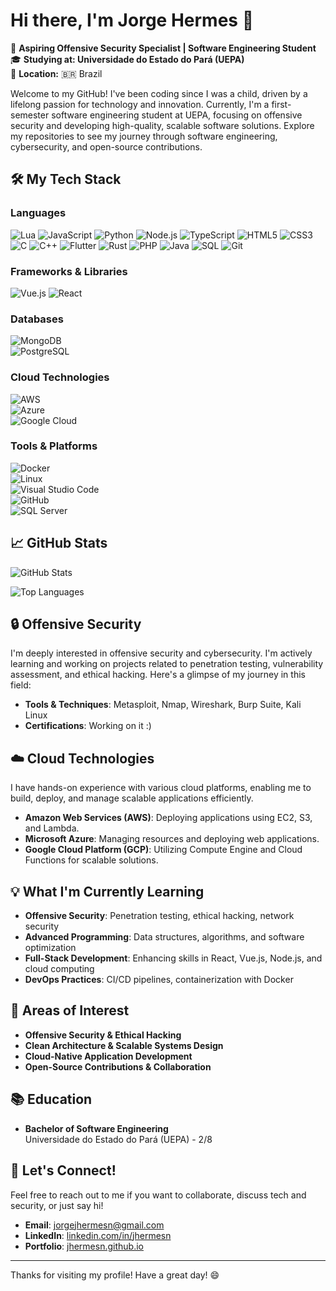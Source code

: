 # Hi there, I'm Jorge Hermes 👋

🚀 **Aspiring Offensive Security Specialist | Software Engineering Student**  
🎓 **Studying at: Universidade do Estado do Pará (UEPA)**  
📍 **Location:** 🇧🇷 Brazil

Welcome to my GitHub! I've been coding since I was a child, driven by a lifelong passion for technology and innovation. Currently, I'm a first-semester software engineering student at UEPA, focusing on offensive security and developing high-quality, scalable software solutions. Explore my repositories to see my journey through software engineering, cybersecurity, and open-source contributions.

## 🛠️ My Tech Stack

### **Languages**  
![Lua](https://img.shields.io/badge/Lua-2C2D72?style=for-the-badge&logo=lua&logoColor=white) 
![JavaScript](https://img.shields.io/badge/JavaScript-323330?style=for-the-badge&logo=javascript&logoColor=F7DF1E) 
![Python](https://img.shields.io/badge/Python-3776AB?style=for-the-badge&logo=python&logoColor=white) 
![Node.js](https://img.shields.io/badge/Node.js-339933?style=for-the-badge&logo=nodedotjs&logoColor=white) 
![TypeScript](https://img.shields.io/badge/TypeScript-3178C6?style=for-the-badge&logo=typescript&logoColor=white) 
![HTML5](https://img.shields.io/badge/HTML5-E34F26?style=for-the-badge&logo=html5&logoColor=white) 
![CSS3](https://img.shields.io/badge/CSS3-1572B6?style=for-the-badge&logo=css3&logoColor=white) 
![C](https://img.shields.io/badge/C-A8B9CC?style=for-the-badge&logo=c&logoColor=white) 
![C++](https://img.shields.io/badge/C++-00599C?style=for-the-badge&logo=cplusplus&logoColor=white) 
![Flutter](https://img.shields.io/badge/Flutter-02569B?style=for-the-badge&logo=flutter&logoColor=white) 
![Rust](https://img.shields.io/badge/Rust-000000?style=for-the-badge&logo=rust&logoColor=white)
![PHP](https://img.shields.io/badge/PHP-777BB4?style=for-the-badge&logo=php&logoColor=white)
![Java](https://img.shields.io/badge/Java-007396?style=for-the-badge&logo=java&logoColor=white)
![SQL](https://img.shields.io/badge/SQL-4479A1?style=for-the-badge&logo=mysql&logoColor=white) 
![Git](https://img.shields.io/badge/Git-F05032?style=for-the-badge&logo=git&logoColor=white)

### **Frameworks & Libraries**  
![Vue.js](https://img.shields.io/badge/Vue.js-4FC08D?style=for-the-badge&logo=vue.js&logoColor=white) 
![React](https://img.shields.io/badge/React-20232A?style=for-the-badge&logo=react&logoColor=61DAFB)

### **Databases**  
![MongoDB](https://img.shields.io/badge/MongoDB-4EA94B?style=for-the-badge&logo=mongodb&logoColor=white)  
![PostgreSQL](https://img.shields.io/badge/PostgreSQL-316192?style=for-the-badge&logo=postgresql&logoColor=white)

### **Cloud Technologies**  
![AWS](https://img.shields.io/badge/AWS-232F3E?style=for-the-badge&logo=amazon-aws&logoColor=white)  
![Azure](https://img.shields.io/badge/Microsoft%20Azure-0078D4?style=for-the-badge&logo=microsoft-azure&logoColor=white)  
![Google Cloud](https://img.shields.io/badge/Google%20Cloud-4285F4?style=for-the-badge&logo=google-cloud&logoColor=white)

### **Tools & Platforms**  
![Docker](https://img.shields.io/badge/Docker-2496ED?style=for-the-badge&logo=docker&logoColor=white)  
![Linux](https://img.shields.io/badge/Linux-FCC624?style=for-the-badge&logo=linux&logoColor=black)  
![Visual Studio Code](https://img.shields.io/badge/VS%20Code-007ACC?style=for-the-badge&logo=visualstudiocode&logoColor=white)  
![GitHub](https://img.shields.io/badge/GitHub-181717?style=for-the-badge&logo=github&logoColor=white)  
![SQL Server](https://img.shields.io/badge/SQL%20Server-CC2927?style=for-the-badge&logo=microsoftsqlserver&logoColor=white)

## 📈 GitHub Stats

![GitHub Stats](https://github-readme-stats.vercel.app/api?username=jhermesn&show_icons=true&theme=transparent)

![Top Languages](https://github-readme-stats.vercel.app/api/top-langs/?username=jhermesn&layout=compact&theme=transparent)

## 🔒 Offensive Security

I'm deeply interested in offensive security and cybersecurity. I'm actively learning and working on projects related to penetration testing, vulnerability assessment, and ethical hacking. Here's a glimpse of my journey in this field:

- **Tools & Techniques**: Metasploit, Nmap, Wireshark, Burp Suite, Kali Linux
- **Certifications**: Working on it :)

## ☁️ Cloud Technologies

I have hands-on experience with various cloud platforms, enabling me to build, deploy, and manage scalable applications efficiently.

- **Amazon Web Services (AWS)**: Deploying applications using EC2, S3, and Lambda.
- **Microsoft Azure**: Managing resources and deploying web applications.
- **Google Cloud Platform (GCP)**: Utilizing Compute Engine and Cloud Functions for scalable solutions.

## 💡 What I'm Currently Learning
- **Offensive Security**: Penetration testing, ethical hacking, network security
- **Advanced Programming**: Data structures, algorithms, and software optimization
- **Full-Stack Development**: Enhancing skills in React, Vue.js, Node.js, and cloud computing
- **DevOps Practices**: CI/CD pipelines, containerization with Docker

## 🧠 Areas of Interest
- **Offensive Security & Ethical Hacking**
- **Clean Architecture & Scalable Systems Design**
- **Cloud-Native Application Development**
- **Open-Source Contributions & Collaboration**

## 📚 Education
- **Bachelor of Software Engineering**  
  Universidade do Estado do Pará (UEPA) - 2/8

## 🤝 Let's Connect!
Feel free to reach out to me if you want to collaborate, discuss tech and security, or just say hi!

- **Email**: [jorgejhermesn@gmail.com](mailto:jorgejhermesn@gmail.com)
- **LinkedIn**: [linkedin.com/in/jhermesn](https://linkedin.com/in/jhermesn)
- **Portfolio**: [jhermesn.github.io](https://jhermesn.github.io)

---

Thanks for visiting my profile! Have a great day! 😄
